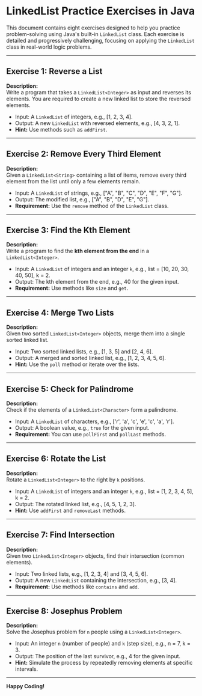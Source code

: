 
# LinkedList Practice Exercises in Java

This document contains eight exercises designed to help you practice problem-solving using Java's built-in `LinkedList` class. Each exercise is detailed and progressively challenging, focusing on applying the `LinkedList` class in real-world logic problems.

---

## **Exercise 1: Reverse a List**
**Description:**  
Write a program that takes a `LinkedList<Integer>` as input and reverses its elements. You are required to create a new linked list to store the reversed elements.  
- Input: A `LinkedList` of integers, e.g., [1, 2, 3, 4].  
- Output: A new `LinkedList` with reversed elements, e.g., [4, 3, 2, 1].  
- **Hint:** Use methods such as `addFirst`.

---

## **Exercise 2: Remove Every Third Element**
**Description:**  
Given a `LinkedList<String>` containing a list of items, remove every third element from the list until only a few elements remain.  
- Input: A `LinkedList` of strings, e.g., ["A", "B", "C", "D", "E", "F", "G"].  
- Output: The modified list, e.g., ["A", "B", "D", "E", "G"].  
- **Requirement:** Use the `remove` method of the `LinkedList` class.

---

## **Exercise 3: Find the Kth Element**
**Description:**  
Write a program to find the **kth element from the end** in a `LinkedList<Integer>`.  
- Input: A `LinkedList` of integers and an integer `k`, e.g., list = [10, 20, 30, 40, 50], k = 2.  
- Output: The kth element from the end, e.g., 40 for the given input.  
- **Requirement:** Use methods like `size` and `get`.

---

## **Exercise 4: Merge Two Lists**
**Description:**  
Given two sorted `LinkedList<Integer>` objects, merge them into a single sorted linked list.  
- Input: Two sorted linked lists, e.g., [1, 3, 5] and [2, 4, 6].  
- Output: A merged and sorted linked list, e.g., [1, 2, 3, 4, 5, 6].  
- **Hint:** Use the `poll` method or iterate over the lists.

---

## **Exercise 5: Check for Palindrome**
**Description:**  
Check if the elements of a `LinkedList<Character>` form a palindrome.  
- Input: A `LinkedList` of characters, e.g., ['r', 'a', 'c', 'e', 'c', 'a', 'r'].  
- Output: A boolean value, e.g., `true` for the given input.  
- **Requirement:** You can use `pollFirst` and `pollLast` methods.

---

## **Exercise 6: Rotate the List**
**Description:**  
Rotate a `LinkedList<Integer>` to the right by `k` positions.  
- Input: A `LinkedList` of integers and an integer `k`, e.g., list = [1, 2, 3, 4, 5], k = 2.  
- Output: The rotated linked list, e.g., [4, 5, 1, 2, 3].  
- **Hint:** Use `addFirst` and `removeLast` methods.

---

## **Exercise 7: Find Intersection**
**Description:**  
Given two `LinkedList<Integer>` objects, find their intersection (common elements).  
- Input: Two linked lists, e.g., [1, 2, 3, 4] and [3, 4, 5, 6].  
- Output: A new `LinkedList` containing the intersection, e.g., [3, 4].  
- **Requirement:** Use methods like `contains` and `add`.

---

## **Exercise 8: Josephus Problem**
**Description:**  
Solve the Josephus problem for `n` people using a `LinkedList<Integer>`.  
- Input: An integer `n` (number of people) and `k` (step size), e.g., n = 7, k = 3.  
- Output: The position of the last survivor, e.g., 4 for the given input.  
- **Hint:** Simulate the process by repeatedly removing elements at specific intervals.

---

**Happy Coding!**
